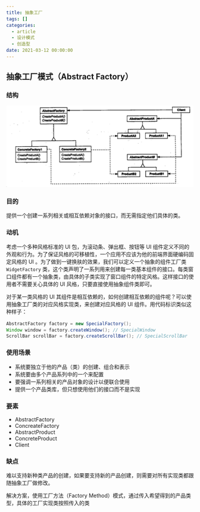 ```yaml
---
title: 抽象工厂
tags: []
categories:
  - article
  - 设计模式
  - 创造型
date: 2021-03-12 00:00:00
---
```


## 抽象工厂模式（Abstract Factory）

### 结构

![picture 29](../../../../assets/%E8%AE%BE%E8%AE%A1%E6%A8%A1%E5%BC%8F/%E5%88%9B%E9%80%A0%E5%9E%8B/%E6%8A%BD%E8%B1%A1%E5%B7%A5%E5%8E%82/d74a53c6f67c8633fca65dc51e73562af6d7c5f87ec6766762a3485105a9fe11.png)

### 目的

提供一个创建一系列相关或相互依赖对象的接口，而无需指定他们具体的类。

### 动机

考虑一个多种风格标准的 UI 包，为滚动条、弹出框、按钮等 UI 组件定义不同的外观和行为。为了保证风格的可移植性，一个应用不应该为他的前端界面硬编码固定风格的 UI 。为了做到一键换肤的效果，我们可以定义一个抽象的组件工厂类 `WidgetFactory` 类，这个类声明了一系列用来创建每一类基本组件的接口。每类窗口组件都有一个抽象类，由具体的子类实现了窗口组件的特定风格。这样接口的使用者不需要关心具体的 UI 风格，只要直接使用抽象组件类即可。

对于某一类风格的 UI 其组件是相互依赖的，如何创建相互依赖的组件呢？可以使用抽象工厂类的对应风格实现类，来创建对应风格的 UI 组件。用代码标识类似这种样子：

```JAVA
AbstractFactory factory = new SpecialFactory();
Window window = factory.createWindow(); // SpecialWindow
ScrollBar scrollBar = factory.createScrollBar(); // SpecialScrollBar
```

### 使用场景

- 系统要独立于他的产品（类）的创建、组合和表示
- 系统要由多个产品系列中的一个来配置
- 要强调一系列相关的产品对象的设计以便联合使用
- 提供一个产品类库，但只想使用他们的接口而不是实现

### 要素

- AbstractFactory
- ConcreateFactory
- AbstractProduct
- ConcreteProduct
- Client

### 缺点

难以支持新种类产品的创建，如果要支持新的产品创建，则需要对所有实现类都跟随抽象工厂做修改。

解决方案，使用工厂方法（Factory Method）模式，通过传入希望得到的产品类型，具体的工厂实现类按照传入的类